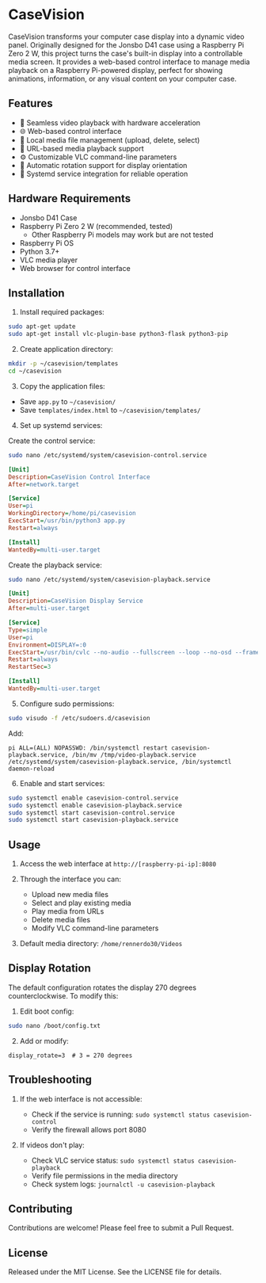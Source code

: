 # CaseVision

CaseVision transforms your computer case display into a dynamic video panel. Originally designed for the Jonsbo D41 case using a Raspberry Pi Zero 2 W, this project turns the case's built-in display into a controllable media screen. It provides a web-based control interface to manage media playback on a Raspberry Pi-powered display, perfect for showing animations, information, or any visual content on your computer case.

## Features

- 🎥 Seamless video playback with hardware acceleration
- 🌐 Web-based control interface
- 📁 Local media file management (upload, delete, select)
- 🔗 URL-based media playback support
- ⚙️ Customizable VLC command-line parameters
- 🔄 Automatic rotation support for display orientation
- 🔧 Systemd service integration for reliable operation

## Hardware Requirements

- Jonsbo D41 Case
- Raspberry Pi Zero 2 W (recommended, tested)
  - Other Raspberry Pi models may work but are not tested
- Raspberry Pi OS
- Python 3.7+
- VLC media player
- Web browser for control interface

## Installation

1. Install required packages:
```bash
sudo apt-get update
sudo apt-get install vlc-plugin-base python3-flask python3-pip
```

2. Create application directory:
```bash
mkdir -p ~/casevision/templates
cd ~/casevision
```

3. Copy the application files:
- Save `app.py` to `~/casevision/`
- Save `templates/index.html` to `~/casevision/templates/`

4. Set up systemd services:

Create the control service:
```bash
sudo nano /etc/systemd/system/casevision-control.service
```
```ini
[Unit]
Description=CaseVision Control Interface
After=network.target

[Service]
User=pi
WorkingDirectory=/home/pi/casevision
ExecStart=/usr/bin/python3 app.py
Restart=always

[Install]
WantedBy=multi-user.target
```

Create the playback service:
```bash
sudo nano /etc/systemd/system/casevision-playback.service
```
```ini
[Unit]
Description=CaseVision Display Service
After=multi-user.target

[Service]
Type=simple
User=pi
Environment=DISPLAY=:0
ExecStart=/usr/bin/cvlc --no-audio --fullscreen --loop --no-osd --framebuffer-vdev=/dev/fb0 --video-filter="transform{type=270}"
Restart=always
RestartSec=3

[Install]
WantedBy=multi-user.target
```

5. Configure sudo permissions:
```bash
sudo visudo -f /etc/sudoers.d/casevision
```
Add:
```
pi ALL=(ALL) NOPASSWD: /bin/systemctl restart casevision-playback.service, /bin/mv /tmp/video-playback.service /etc/systemd/system/casevision-playback.service, /bin/systemctl daemon-reload
```

6. Enable and start services:
```bash
sudo systemctl enable casevision-control.service
sudo systemctl enable casevision-playback.service
sudo systemctl start casevision-control.service
sudo systemctl start casevision-playback.service
```

## Usage

1. Access the web interface at `http://[raspberry-pi-ip]:8080`

2. Through the interface you can:
   - Upload new media files
   - Select and play existing media
   - Play media from URLs
   - Delete media files
   - Modify VLC command-line parameters

3. Default media directory: `/home/rennerdo30/Videos`

## Display Rotation

The default configuration rotates the display 270 degrees counterclockwise. To modify this:

1. Edit boot config:
```bash
sudo nano /boot/config.txt
```

2. Add or modify:
```
display_rotate=3  # 3 = 270 degrees
```

## Troubleshooting

1. If the web interface is not accessible:
   - Check if the service is running: `sudo systemctl status casevision-control`
   - Verify the firewall allows port 8080

2. If videos don't play:
   - Check VLC service status: `sudo systemctl status casevision-playback`
   - Verify file permissions in the media directory
   - Check system logs: `journalctl -u casevision-playback`

## Contributing

Contributions are welcome! Please feel free to submit a Pull Request.

## License

Released under the MIT License. See the LICENSE file for details.